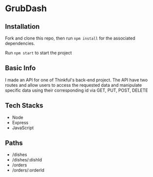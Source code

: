 # GrubDash

## Installation
Fork and clone this repo, then run `npm install` for the associated dependencies.

Run `npm start` to start the project 

## Basic Info
I made an API for one of Thinkful's back-end project. The API have two routes and allow users to access the requested data and manipulate specific data using their corresponding id via GET, PUT, POST, DELETE

## Tech Stacks
* Node
* Express
* JavaScript

## Paths

* /dishes  
* /dishes/:dishId  
* /orders  
* /orders/:orderId  
